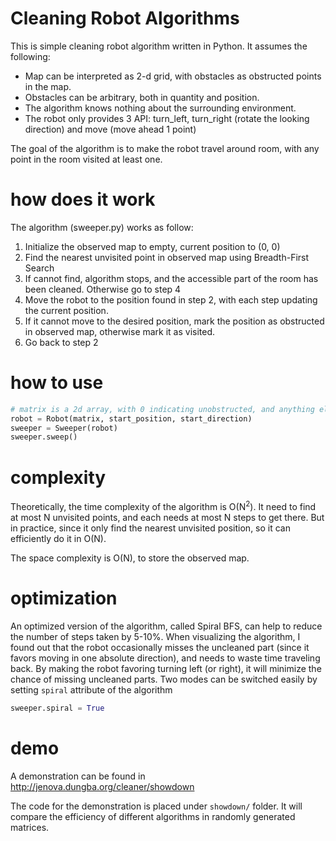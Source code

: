 # Cleaning Robot Algorithms

This is simple cleaning robot algorithm written in Python. It assumes the following:

- Map can be interpreted as 2-d grid, with obstacles as obstructed points in the map.
- Obstacles can be arbitrary, both in quantity and position.
- The algorithm knows nothing about the surrounding environment.
- The robot only provides 3 API: turn_left, turn_right (rotate the looking direction) and move (move ahead 1 point)

The goal of the algorithm is to make the robot travel around room, with any point in the room visited at least one.

# how does it work

The algorithm (sweeper.py) works as follow:

1. Initialize the observed map to empty, current position to (0, 0)
2. Find the nearest unvisited point in observed map using Breadth-First Search
3. If cannot find, algorithm stops, and the accessible part of the room has been cleaned. Otherwise go to step 4
4. Move the robot to the position found in step 2, with each step updating the current position.
5. If it cannot move to the desired position, mark the position as obstructed in observed map, otherwise mark it as visited.
5. Go back to step 2

# how to use

```python
# matrix is a 2d array, with 0 indicating unobstructed, and anything else indicating obstructed
robot = Robot(matrix, start_position, start_direction)
sweeper = Sweeper(robot)
sweeper.sweep()
```

# complexity

Theoretically, the time complexity of the algorithm is O(N<sup>2</sup>). It need to find at most N unvisited points, and each needs at most N steps to get there. But in practice, since it only find the nearest unvisited position, so it can efficiently do it in O(N).

The space complexity is O(N), to store the observed map.

# optimization

An optimized version of the algorithm, called Spiral BFS, can help to reduce the number of steps taken by 5-10%. When visualizing the algorithm, I found out that the robot occasionally misses the uncleaned part (since it favors moving in one absolute direction), and needs to waste time traveling back. By making the robot favoring turning left (or right), it will minimize the chance of missing uncleaned parts. Two modes can be switched easily by setting `spiral` attribute of the algorithm

```python
sweeper.spiral = True
```

# demo

A demonstration can be found in http://jenova.dungba.org/cleaner/showdown

The code for the demonstration is placed under `showdown/` folder. It will compare the efficiency of different algorithms in randomly generated matrices.
